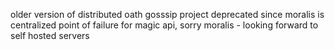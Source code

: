 older version of distributed oath gosssip project deprecated since moralis is centralized point of failure for magic api, sorry moralis - looking forward to self hosted servers
